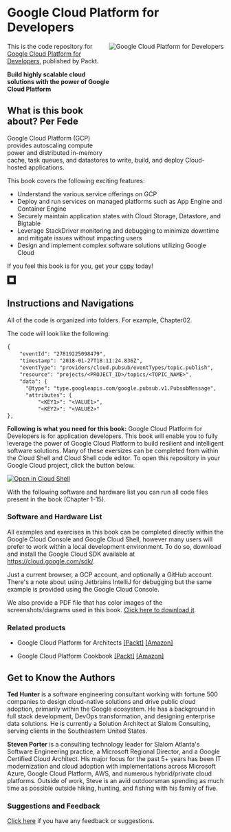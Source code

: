 # Google Cloud Platform for Developers

<a href="https://www.packtpub.com/virtualization-and-cloud/google-cloud-platform-developers?utm_source=github&utm_medium=repository&utm_campaign=9781788837675"><img src="https://dz13w8afd47il.cloudfront.net/sites/default/files/imagecache/ppv4_main_book_cover/B09886_cover.png" alt="Google Cloud Platform for Developers" height="256px" align="right"></a>

This is the code repository for [Google Cloud Platform for Developers](https://www.packtpub.com/virtualization-and-cloud/google-cloud-platform-developers?utm_source=github&utm_medium=repository&utm_campaign=9781788837675), published by Packt.

**Build highly scalable cloud solutions with the power of Google Cloud Platform**

## What is this book about? Per Fede
Google Cloud Platform (GCP) provides autoscaling compute power and distributed in-memory cache, task queues, and datastores to write, build, and deploy Cloud-hosted applications.

This book covers the following exciting features:
* Understand the various service offerings on GCP
* Deploy and run services on managed platforms such as App Engine and Container Engine
* Securely maintain application states with Cloud Storage, Datastore, and Bigtable
* Leverage StackDriver monitoring and debugging to minimize downtime and mitigate issues without impacting users
* Design and implement complex software solutions utilizing Google Cloud

If you feel this book is for you, get your [copy](https://www.amazon.com/dp/1788837673) today! 

<a href="https://www.packtpub.com/?utm_source=github&utm_medium=banner&utm_campaign=GitHubBanner"><img src="https://raw.githubusercontent.com/PacktPublishing/GitHub/master/GitHub.png" 
alt="https://www.packtpub.com/" border="5" /></a>


## Instructions and Navigations
All of the code is organized into folders. For example, Chapter02.

The code will look like the following:
```
{
    "eventId": "27819225098479",
    "timestamp": "2018-01-27T18:11:24.836Z",
    "eventType": "providers/cloud.pubsub/eventTypes/topic.publish",
    "resource": "projects/<PROJECT_ID>/topics/<TOPIC_NAME>",
    "data": {
      "@type": "type.googleapis.com/google.pubsub.v1.PubsubMessage",
      "attributes": {
          "<KEY1>": "<VALUE1>",
          "<KEY2>": "<VALUE2>"
},
```

**Following is what you need for this book:**
Google Cloud Platform for Developers is for application developers. This book will enable you to fully leverage the power of Google Cloud Platform to build resilient and intelligent software solutions. Many of these exersizes can be completed from within the Cloud Shell and Cloud Shell code editor. To open this repository in your Google Cloud project, click the button below.

[![Open in Cloud Shell](https://gstatic.com/cloudssh/images/open-btn.png)](https://console.cloud.google.com/cloudshell/open?git_repo=https://github.com/PacktPublishing/Google-Cloud-Platform-for-Developers&page=editor&print=misc/hello.txt&open_in_editor=README.md)

With the following software and hardware list you can run all code files present in the book (Chapter 1-15).

### Software and Hardware List

All examples and exercises in this book can be completed directly within the Google Cloud Console and Google Cloud Shell, however many users will prefer to work within a local development environment. To do so, download and install the Google Cloud SDK available
at https://cloud.google.com/sdk/. 

Just a current browser, a GCP account, and optionally a GitHub account. There's a note about using
Jetbrains IntelliJ for debugging but the same example is provided using the Google Cloud Console.

We also provide a PDF file that has color images of the screenshots/diagrams used in this book. [Click here to download it](https://www.packtpub.com/sites/default/files/downloads/GoogleCloudPlatformforDevelopers_ColorImages.pdf).

### Related products <Paste books from the Other books you may enjoy section>
* Google Cloud Platform for Architects [[Packt]](https://www.packtpub.com/virtualization-and-cloud/google-cloud-platform-architects?utm_source=github&utm_medium=repository&utm_campaign=9781788834308) [[Amazon]](https://www.amazon.com/dp/1788834305)

* Google Cloud Platform Cookbook [[Packt]](https://www.packtpub.com/virtualization-and-cloud/google-cloud-platform-cookbook?utm_source=github&utm_medium=repository&utm_campaign=9781788291996) [[Amazon]](https://www.amazon.com/dp/1788291999)

## Get to Know the Authors
**Ted Hunter**
is a software engineering consultant working with fortune 500 companies to design cloud-native solutions and drive public cloud adoption, primarily within the Google ecosystem. He has a background in full stack development, DevOps transformation, and designing enterprise data solutions. He is currently a Solution Architect at Slalom Consulting, serving clients in the Southeastern United States.

**Steven Porter**
is a consulting technology leader for Slalom Atlanta's Software Engineering practice, a Microsoft Regional Director, and a Google Certified Cloud Architect. His major focus for the past 5+ years has been IT modernization and cloud adoption with implementations across Microsoft Azure, Google Cloud Platform, AWS, and numerous hybrid/private cloud platforms. Outside of work, Steve is an avid outdoorsman spending as much time as possible outside hiking, hunting, and fishing with his family of five.


### Suggestions and Feedback
[Click here](https://docs.google.com/forms/d/e/1FAIpQLSdy7dATC6QmEL81FIUuymZ0Wy9vH1jHkvpY57OiMeKGqib_Ow/viewform) if you have any feedback or suggestions.


